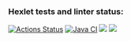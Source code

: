 ### Hexlet tests and linter status:
[![Actions Status](https://github.com/Azeend/java-project-72/workflows/hexlet-check/badge.svg)](https://github.com/Azeend/java-project-72/actions)
[![Java CI](https://github.com/Azeend/java-project-72/actions/workflows/JavaCI.yml/badge.svg)](https://github.com/Azeend/java-project-78/actions/workflows/JavaCI.yml)
<a href="https://codeclimate.com/github/Azeend/java-project-72/maintainability"><img src="https://api.codeclimate.com/v1/badges/d9485240fb3b27ea6590/maintainability" /></a>
<a href="https://codeclimate.com/github/Azeend/java-project-72/test_coverage"><img src="https://api.codeclimate.com/v1/badges/d9485240fb3b27ea6590/test_coverage" /></a>
